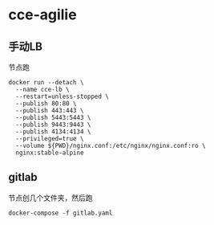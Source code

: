 # cce-agilie

## 手动LB
节点跑
```
docker run --detach \
  --name cce-lb \
  --restart=unless-stopped \
  --publish 80:80 \
  --publish 443:443 \
  --publish 5443:5443 \
  --publish 9443:9443 \
  --publish 4134:4134 \
  --privileged=true \
  --volume ${PWD}/nginx.conf:/etc/nginx/nginx.conf:ro \
  nginx:stable-alpine
```

## gitlab
节点创几个文件夹，然后跑
```
docker-compose -f gitlab.yaml
```
